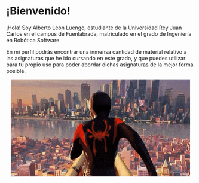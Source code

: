 # ¡Bienvenido!

¡Hola! Soy Alberto León Luengo, estudiante de la Universidad Rey Juan Carlos en el campus de Fuenlabrada, matriculado en el grado de Ingeniería en Robótica Software.

En mi perfil podrás encontrar una inmensa cantidad de material relativo a las asignaturas que he ido cursando en este grado, y que puedes utilizar para tu propio uso para poder abordar dichas asignaturas de la mejor forma posible.

<p align="center">
  <img src="https://github.com/aleon2020/aleon2020/blob/main/Spiderman.gif?raw=true">
</p>
